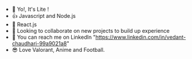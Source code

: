 - 👋 Yo!, It's Lite !
- 👍 Javascript and Node.js
- 🌱 React.js
- 🙌 Looking to collaborate on new projects to build up experience
- 🤳 You can reach me on LinkedIn "https://www.linkedin.com/in/vedant-chaudhari-99a9021a8"
- 😎 Love Valorant, Anime and Football.


